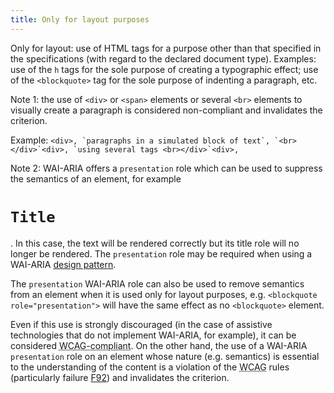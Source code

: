 ```yaml
---
title: Only for layout purposes
---
```


Only for layout: use of HTML tags for a purpose other than that specified in the specifications (with regard to the declared document type). Examples: use of the `h` tags for the sole purpose of creating a typographic effect; use of the `<blockquote>` tag for the sole purpose of indenting a paragraph, etc.

Note 1: the use of `<div>` or `<span>` elements or several `<br>` elements to visually create a paragraph is considered non-compliant and invalidates the criterion.

Example: ``<div>, `paragraphs in a simulated block of text`, `<br></div>`<div>, `using several tags <br></div>`<div>, ``</div>

Note 2: WAI-ARIA offers a `presentation` role which can be used to suppress the semantics of an element, for example <h1 role="presentation">`Title`</h1>. In this case, the text will be rendered correctly but its title role will no longer be rendered. The `presentation` role may be required when using a WAI-ARIA [design pattern](#design-pattern).

The `presentation` WAI-ARIA role can also be used to remove semantics from an element when it is used only for layout purposes, e.g. `<blockquote role="presentation">` will have the same effect as no `<blockquote>` element.

Even if this use is strongly discouraged (in the case of assistive technologies that do not implement WAI-ARIA, for example), it can be considered <abbr lang="en" title="web content accessibility guidelines">WCAG-compliant</abbr>. On the other hand, the use of a WAI-ARIA `presentation` role on an element whose nature (e.g. semantics) is essential to the understanding of the content is a violation of the <abbr lang="en" title="web content accessibility guidelines">WCAG</abbr> rules (particularly failure [F92](https://www.w3.org/WAI/WCAG21/Techniques/failures/F92)) and invalidates the criterion.
